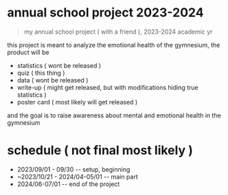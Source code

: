 # annual school project 2023-2024

> my annual school project ( with a friend ), 2023-2024 academic yr

this project is meant to analyze the emotional health of the gymnesium, the product will be

-   statistics ( wont be released )
-   quiz ( this thing )
-   data ( wont be released )
-   write-up ( might get released, but with modifications hiding true statistics )
-   poster card ( most likely will get released )

and the goal is to raise awareness about mental and emotional health in the gymnesium

# schedule ( not final most likely )

-   2023/09/01 - 09/30 -- setup, beginning
-   ~2023/10/21 - 2024/04-05/01 -- main part
-   2024/06-07/01 -- end of the project
